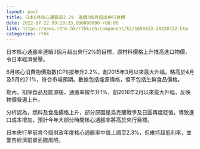 ```yaml
---
layout: post
title: 日本6月核心通脹率2.2%　連續3個月超出央行目標
date: 2022-07-22 09:28:33.000000000 +08:00
link: https://news.rthk.hk/rthk/ch/component/k2/1658833-20220722.htm
categories: rthk
---
```


日本核心通脹率連續3個月超出央行2%的目標，原材料價格上升推高進口物價，令日本經濟受壓。

6月核心消費物價指數(CPI)按年升2.2%，創2015年3月以來最大升幅，略高於4月及5月的2.1%，符合市場預期。數據包括能源價格，但不包括生鮮食品價格。

期內，扣除食品及能源後，通脹率按年升1%，創2016年2月以來最大升幅，反映物價普遍上升。

分析認為，燃料及食品價格上升，部分原因是烏克蘭戰爭及日圓再度貶值，導致進口成本增加，預計今年大部分時間核心通脹率將高於央行目標。

日本央行早前將今個財政年度核心通脹率中值上調至2.3%，但維持超低利率，並警告經濟前景面臨風險。
